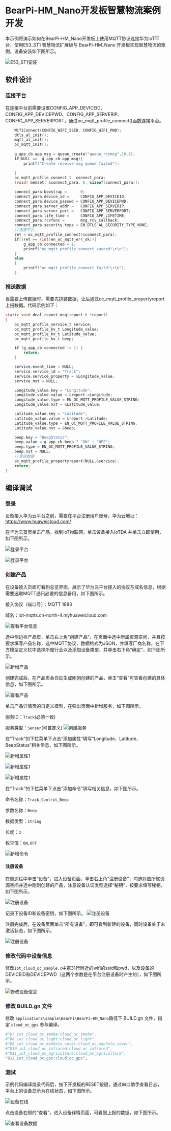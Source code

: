 # BearPi-HM_Nano开发板智慧物流案例开发
本示例将演示如何在BearPi-HM_Nano开发板上使用MQTT协议连接华为IoT平台，使用E53_ST1 智慧物流扩展板与 BearPi-HM_Nano 开发板实现智慧物流的案例，设备安装如下图所示。

![](../../docs/figures/D12_iot_cloud_oc_gps/E53_ST1安装.png "E53_ST1安装")


## 软件设计


### 连接平台
在连接平台前需要设置CONFIG_APP_DEVICEID、CONFIG_APP_DEVICEPWD、CONFIG_APP_SERVERIP、CONFIG_APP_SERVERPORT，通过oc_mqtt_profile_connect()函数连接平台。
```c
    WifiConnect(CONFIG_WIFI_SSID, CONFIG_WIFI_PWD);
    dtls_al_init();
    mqtt_al_init();
    oc_mqtt_init();
    
    g_app_cb.app_msg = queue_create("queue_rcvmsg",10,1);
    if(NULL ==  g_app_cb.app_msg){
        printf("Create receive msg queue failed");
        
    }
    oc_mqtt_profile_connect_t  connect_para;
    (void) memset( &connect_para, 0, sizeof(connect_para));

    connect_para.boostrap =      0;
    connect_para.device_id =     CONFIG_APP_DEVICEID;
    connect_para.device_passwd = CONFIG_APP_DEVICEPWD;
    connect_para.server_addr =   CONFIG_APP_SERVERIP;
    connect_para.server_port =   CONFIG_APP_SERVERPORT;
    connect_para.life_time =     CONFIG_APP_LIFETIME;
    connect_para.rcvfunc =       msg_rcv_callback;
    connect_para.security.type = EN_DTLS_AL_SECURITY_TYPE_NONE;
    //连接平台
    ret = oc_mqtt_profile_connect(&connect_para);
    if((ret == (int)en_oc_mqtt_err_ok)){
        g_app_cb.connected = 1;
        printf("oc_mqtt_profile_connect succed!\r\n");
    }
    else
    {
        printf("oc_mqtt_profile_connect faild!\r\n");
    }
```

### 推送数据

当需要上传数据时，需要先拼装数据，让后通过oc_mqtt_profile_propertyreport上报数据。代码示例如下： 

```c
static void deal_report_msg(report_t *report)
{
    oc_mqtt_profile_service_t service;
    oc_mqtt_profile_kv_t Longitude_value;
    oc_mqtt_profile_kv_t Latitude_value;
    oc_mqtt_profile_kv_t beep;

    if (g_app_cb.connected != 1) {
        return;
    }

    service.event_time = NULL;
    service.service_id = "Track";
    service.service_property = &Longitude_value;
    service.nxt = NULL;

    Longitude_value.key = "Longitude";
    Longitude_value.value = &report->Longitude;
    Longitude_value.type = EN_OC_MQTT_PROFILE_VALUE_STRING;
    Longitude_value.nxt = &Latitude_value;

    Latitude_value.key = "Latitude";
    Latitude_value.value = &report->Latitude;
    Latitude_value.type = EN_OC_MQTT_PROFILE_VALUE_STRING;
    Latitude_value.nxt = &beep;

    beep.key = "BeepStatus";
    beep.value = g_app_cb.beep ? "ON" : "OFF";
    beep.type = EN_OC_MQTT_PROFILE_VALUE_STRING;
    beep.nxt = NULL;
    //发送数据
    oc_mqtt_profile_propertyreport(NULL,&service);
    return;
}
```

## 编译调试


### 登录

设备接入华为云平台之前，需要在平台注册用户账号，华为云地址：<https://www.huaweicloud.com/>

在华为云首页单击产品，找到IoT物联网，单击设备接入IoTDA 并单击立即使用，如下图所示。

![](../../docs/figures/D12_iot_cloud_oc_gps/登录平台01.png "登录平台")

![](../../docs/figures/D12_iot_cloud_oc_gps/登录平台02.png "登录平台")

### 创建产品

在设备接入页面可看到总览界面，展示了华为云平台接入的协议与域名信息，根据需要选取MQTT通讯必要的信息备用，如下图所示。

接入协议（端口号）：MQTT 1883

域名：iot-mqtts.cn-north-4.myhuaweicloud.com



![](../../docs/figures/D12_iot_cloud_oc_gps/查看平台信息.png "查看平台信息")

选中侧边栏产品页，单击右上角“创建产品”，在页面中选中所属资源空间，并且按要求填写产品名称，选中MQTT协议，数据格式为JSON，并填写厂商名称，在下方模型定义栏中选择所属行业以及添加设备类型，并单击右下角“确定”，如下图所示。

![](../../docs/figures/D12_iot_cloud_oc_gps/新增产品.png "新增产品")

创建完成后，在产品页会自动生成刚刚创建的产品，单击“查看”可查看创建的具体信息，如下图所示。

![](../../docs/figures/D12_iot_cloud_oc_gps/查看产品.png "查看产品")


单击产品详情页的自定义模型，在弹出页面中新增服务，如下图所示。

服务ID：`Track`(必须一致)

服务类型：`Senser`(可自定义)
![](../../docs/figures/D12_iot_cloud_oc_gps/创建服务.png "创建服务")

在“Track”的下拉菜单下点击“添加属性”填写“Longitude、Latitude、BeepStatus”相关信息，如下图所示。


![](../../docs/figures/D12_iot_cloud_oc_gps/新增属性1.png "新增属性1")


![](../../docs/figures/D12_iot_cloud_oc_gps/新增属性2.png "新增属性1")


![](../../docs/figures/D12_iot_cloud_oc_gps/新增属性3.png "新增属性1")

在“Track”的下拉菜单下点击“添加命令”填写相关信息，如下图所示。

命令名称：`Track_Control_Beep`

参数名称：`Beep`

数据类型：`string`

长度：`3`

枚举值：`ON,OFF`

![](../../docs/figures/D12_iot_cloud_oc_gps/新增命令.png "新增命令")

#### 注册设备

在侧边栏中单击“设备”，进入设备页面，单击右上角“注册设备”，勾选对应所属资源空间并选中刚刚创建的产品，注意设备认证类型选择“秘钥”，按要求填写秘钥，如下图所示。

![](../../docs/figures/D12_iot_cloud_oc_gps/注册设备01.png "注册设备")

记录下设备ID和设备密钥，如下图所示。
![](../../docs/figures/D12_iot_cloud_oc_gps/注册设备02.png "注册设备")

注册完成后，在设备页面单击“所有设备”，即可看到新建的设备，同时设备处于未激活状态，如下图所示。

![](../../docs/figures/D12_iot_cloud_oc_gps/注册设备03.png "注册设备")


### 修改代码中设备信息
修改`iot_cloud_oc_sample.c`中第31行附近的wifi的ssid和pwd，以及设备的DEVICEID和DEVICEPWD（这两个参数是在平台注册设备时产生的），如下图所示。

![](../../docs/figures/D12_iot_cloud_oc_gps/修改设备信息.png "修改设备信息")

### 修改 BUILD.gn 文件

修改 `applications\sample\BearPi\BearPi-HM_Nano`路径下 BUILD.gn 文件，指定 `cloud_oc_gps` 参与编译。

```r
#"D7_iot_cloud_oc_smoke:cloud_oc_smoke",
#"D8_iot_cloud_oc_light:cloud_oc_light",
#"D9_iot_cloud_oc_manhole_cover:cloud_oc_manhole_cover",
#"D10_iot_cloud_oc_infrared:cloud_oc_infrared",
#"D11_iot_cloud_oc_agriculture:cloud_oc_agriculture",
"D12_iot_cloud_oc_gps:cloud_oc_gps",
```
### 测试
示例代码编译烧录代码后，按下开发板的RESET按键，通过串口助手查看日志，平台上的设备显示为在线状态，如下图所示。

![](../../docs/figures/D12_iot_cloud_oc_gps/设备在线.png "设备在线")
    
点击设备右侧的“查看”，进入设备详情页面，可看到上报的数据，如下图所示。

![](../../docs/figures/D12_iot_cloud_oc_gps/查看设备数据.png "查看设备数据")

